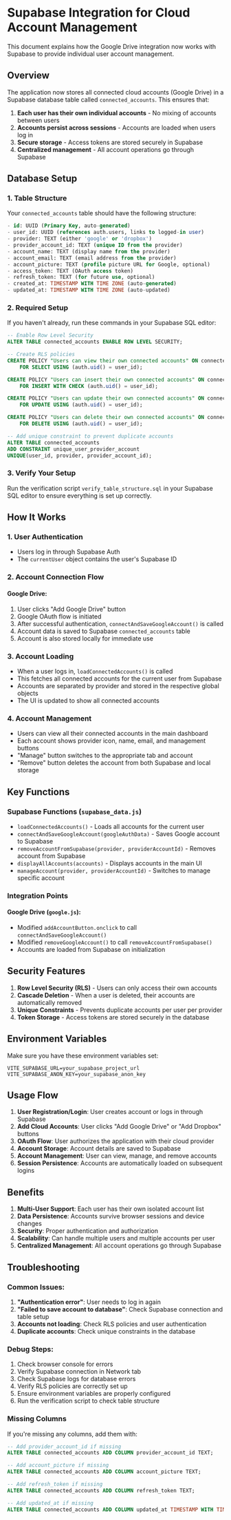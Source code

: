 # Supabase Integration for Cloud Account Management

This document explains how the Google Drive integration now works with Supabase to provide individual user account management.

## Overview

The application now stores all connected cloud accounts (Google Drive) in a Supabase database table called `connected_accounts`. This ensures that:

1. **Each user has their own individual accounts** - No mixing of accounts between users
2. **Accounts persist across sessions** - Accounts are loaded when users log in
3. **Secure storage** - Access tokens are stored securely in Supabase
4. **Centralized management** - All account operations go through Supabase

## Database Setup

### 1. Table Structure

Your `connected_accounts` table should have the following structure:

```sql
- id: UUID (Primary Key, auto-generated)
- user_id: UUID (references auth.users, links to logged-in user)
- provider: TEXT (either 'google' or 'dropbox')
- provider_account_id: TEXT (unique ID from the provider)
- account_name: TEXT (display name from the provider)
- account_email: TEXT (email address from the provider)
- account_picture: TEXT (profile picture URL for Google, optional)
- access_token: TEXT (OAuth access token)
- refresh_token: TEXT (for future use, optional)
- created_at: TIMESTAMP WITH TIME ZONE (auto-generated)
- updated_at: TIMESTAMP WITH TIME ZONE (auto-updated)
```

### 2. Required Setup

If you haven't already, run these commands in your Supabase SQL editor:

```sql
-- Enable Row Level Security
ALTER TABLE connected_accounts ENABLE ROW LEVEL SECURITY;

-- Create RLS policies
CREATE POLICY "Users can view their own connected accounts" ON connected_accounts
    FOR SELECT USING (auth.uid() = user_id);

CREATE POLICY "Users can insert their own connected accounts" ON connected_accounts
    FOR INSERT WITH CHECK (auth.uid() = user_id);

CREATE POLICY "Users can update their own connected accounts" ON connected_accounts
    FOR UPDATE USING (auth.uid() = user_id);

CREATE POLICY "Users can delete their own connected accounts" ON connected_accounts
    FOR DELETE USING (auth.uid() = user_id);

-- Add unique constraint to prevent duplicate accounts
ALTER TABLE connected_accounts 
ADD CONSTRAINT unique_user_provider_account 
UNIQUE(user_id, provider, provider_account_id);
```

### 3. Verify Your Setup

Run the verification script `verify_table_structure.sql` in your Supabase SQL editor to ensure everything is set up correctly.

## How It Works

### 1. User Authentication
- Users log in through Supabase Auth
- The `currentUser` object contains the user's Supabase ID

### 2. Account Connection Flow

#### Google Drive:
1. User clicks "Add Google Drive" button
2. Google OAuth flow is initiated
3. After successful authentication, `connectAndSaveGoogleAccount()` is called
4. Account data is saved to Supabase `connected_accounts` table
5. Account is also stored locally for immediate use

### 3. Account Loading
- When a user logs in, `loadConnectedAccounts()` is called
- This fetches all connected accounts for the current user from Supabase
- Accounts are separated by provider and stored in the respective global objects
- The UI is updated to show all connected accounts

### 4. Account Management
- Users can view all their connected accounts in the main dashboard
- Each account shows provider icon, name, email, and management buttons
- "Manage" button switches to the appropriate tab and account
- "Remove" button deletes the account from both Supabase and local storage

## Key Functions

### Supabase Functions (`supabase_data.js`)

- `loadConnectedAccounts()` - Loads all accounts for the current user
- `connectAndSaveGoogleAccount(googleAuthData)` - Saves Google account to Supabase
- `removeAccountFromSupabase(provider, providerAccountId)` - Removes account from Supabase
- `displayAllAccounts(accounts)` - Displays accounts in the main UI
- `manageAccount(provider, providerAccountId)` - Switches to manage specific account

### Integration Points

#### Google Drive (`google.js`):
- Modified `addAccountButton.onclick` to call `connectAndSaveGoogleAccount()`
- Modified `removeGoogleAccount()` to call `removeAccountFromSupabase()`
- Accounts are loaded from Supabase on initialization

## Security Features

1. **Row Level Security (RLS)** - Users can only access their own accounts
2. **Cascade Deletion** - When a user is deleted, their accounts are automatically removed
3. **Unique Constraints** - Prevents duplicate accounts per user per provider
4. **Token Storage** - Access tokens are stored securely in the database

## Environment Variables

Make sure you have these environment variables set:

```env
VITE_SUPABASE_URL=your_supabase_project_url
VITE_SUPABASE_ANON_KEY=your_supabase_anon_key
```

## Usage Flow

1. **User Registration/Login**: User creates account or logs in through Supabase
2. **Add Cloud Accounts**: User clicks "Add Google Drive" or "Add Dropbox" buttons
3. **OAuth Flow**: User authorizes the application with their cloud provider
4. **Account Storage**: Account details are saved to Supabase
5. **Account Management**: User can view, manage, and remove accounts
6. **Session Persistence**: Accounts are automatically loaded on subsequent logins

## Benefits

1. **Multi-User Support**: Each user has their own isolated account list
2. **Data Persistence**: Accounts survive browser sessions and device changes
3. **Security**: Proper authentication and authorization
4. **Scalability**: Can handle multiple users and multiple accounts per user
5. **Centralized Management**: All account operations go through Supabase

## Troubleshooting

### Common Issues:

1. **"Authentication error"**: User needs to log in again
2. **"Failed to save account to database"**: Check Supabase connection and table setup
3. **Accounts not loading**: Check RLS policies and user authentication
4. **Duplicate accounts**: Check unique constraints in the database

### Debug Steps:

1. Check browser console for errors
2. Verify Supabase connection in Network tab
3. Check Supabase logs for database errors
4. Verify RLS policies are correctly set up
5. Ensure environment variables are properly configured
6. Run the verification script to check table structure

### Missing Columns

If you're missing any columns, add them with:

```sql
-- Add provider_account_id if missing
ALTER TABLE connected_accounts ADD COLUMN provider_account_id TEXT;

-- Add account_picture if missing
ALTER TABLE connected_accounts ADD COLUMN account_picture TEXT;

-- Add refresh_token if missing
ALTER TABLE connected_accounts ADD COLUMN refresh_token TEXT;

-- Add updated_at if missing
ALTER TABLE connected_accounts ADD COLUMN updated_at TIMESTAMP WITH TIME ZONE DEFAULT NOW();
``` 